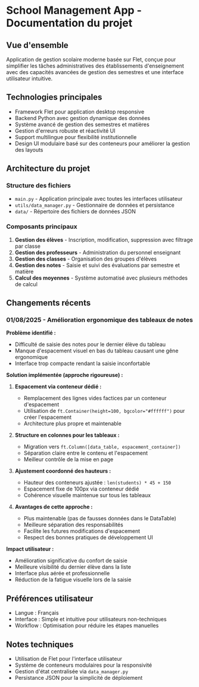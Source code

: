 # School Management App - Documentation du projet

## Vue d'ensemble
Application de gestion scolaire moderne basée sur Flet, conçue pour simplifier les tâches administratives des établissements d'enseignement avec des capacités avancées de gestion des semestres et une interface utilisateur intuitive.

## Technologies principales
- Framework Flet pour application desktop responsive
- Backend Python avec gestion dynamique des données
- Système avancé de gestion des semestres et matières
- Gestion d'erreurs robuste et réactivité UI
- Support multilingue pour flexibilité institutionnelle
- Design UI modulaire basé sur des conteneurs pour améliorer la gestion des layouts

## Architecture du projet

### Structure des fichiers
- `main.py` - Application principale avec toutes les interfaces utilisateur
- `utils/data_manager.py` - Gestionnaire de données et persistance
- `data/` - Répertoire des fichiers de données JSON

### Composants principaux
1. **Gestion des élèves** - Inscription, modification, suppression avec filtrage par classe
2. **Gestion des professeurs** - Administration du personnel enseignant
3. **Gestion des classes** - Organisation des groupes d'élèves
4. **Gestion des notes** - Saisie et suivi des évaluations par semestre et matière
5. **Calcul des moyennes** - Système automatisé avec plusieurs méthodes de calcul

## Changements récents

### 01/08/2025 - Amélioration ergonomique des tableaux de notes

**Problème identifié :**
- Difficulté de saisie des notes pour le dernier élève du tableau
- Manque d'espacement visuel en bas du tableau causant une gêne ergonomique
- Interface trop compacte rendant la saisie inconfortable

**Solution implémentée (approche rigoureuse) :**

1. **Espacement via conteneur dédié :**
   - Remplacement des lignes vides factices par un conteneur d'espacement
   - Utilisation de `ft.Container(height=100, bgcolor="#ffffff")` pour créer l'espacement
   - Architecture plus propre et maintenable

2. **Structure en colonnes pour les tableaux :**
   - Migration vers `ft.Column([data_table, espacement_container])`
   - Séparation claire entre le contenu et l'espacement
   - Meilleur contrôle de la mise en page

3. **Ajustement coordonné des hauteurs :**
   - Hauteur des conteneurs ajustée : `len(students) * 45 + 150`
   - Espacement fixe de 100px via conteneur dédié
   - Cohérence visuelle maintenue sur tous les tableaux

4. **Avantages de cette approche :**
   - Plus maintenable (pas de fausses données dans le DataTable)
   - Meilleure séparation des responsabilités
   - Facilite les futures modifications d'espacement
   - Respect des bonnes pratiques de développement UI

**Impact utilisateur :**
- Amélioration significative du confort de saisie
- Meilleure visibilité du dernier élève dans la liste
- Interface plus aérée et professionnelle
- Réduction de la fatigue visuelle lors de la saisie

## Préférences utilisateur
- Langue : Français
- Interface : Simple et intuitive pour utilisateurs non-techniques
- Workflow : Optimisation pour réduire les étapes manuelles

## Notes techniques
- Utilisation de Flet pour l'interface utilisateur
- Système de conteneurs modulaires pour la responsivité
- Gestion d'état centralisée via `data_manager.py`
- Persistance JSON pour la simplicité de déploiement